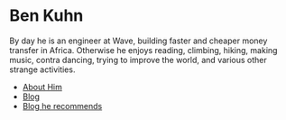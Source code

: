 # Ben Kuhn

By day he is an engineer at Wave, building faster and cheaper money transfer in Africa. Otherwise he enjoys reading, climbing, hiking, making music, contra dancing, trying to improve the world, and various other strange activities.

* [About Him](https://www.benkuhn.net/about/)
* [Blog](https://www.benkuhn.net/)
* [Blog he recommends](https://www.benkuhn.net/blogroll/)

